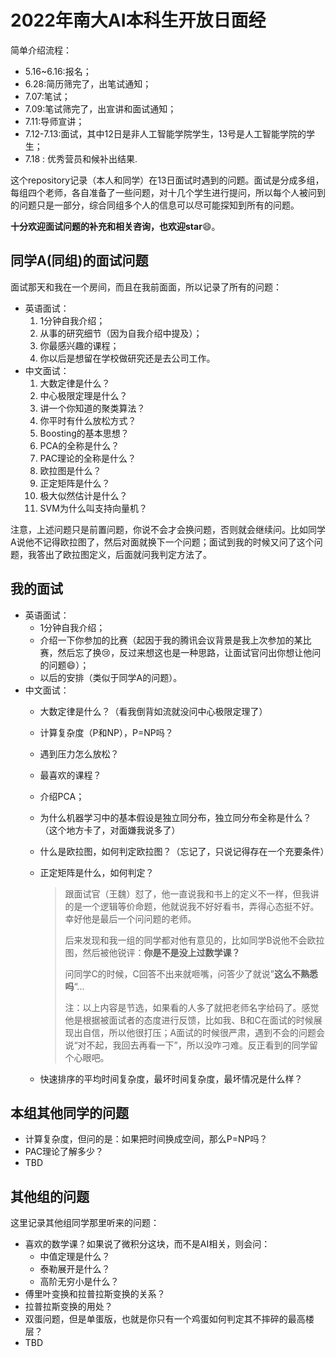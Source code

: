 # 2022年南大AI本科生开放日面经

简单介绍流程：

- 5.16~6.16:报名；
- 6.28:简历筛完了，出笔试通知；
- 7.07:笔试；
- 7.09:笔试筛完了，出宣讲和面试通知；
- 7.11:导师宣讲；
- 7.12-7.13:面试，其中12日是非人工智能学院学生，13号是人工智能学院的学生；
- 7.18 : 优秀营员和候补出结果.

这个repository记录（本人和同学）在13日面试时遇到的问题。面试是分成多组，每组四个老师，各自准备了一些问题，对十几个学生进行提问，所以每个人被问到的问题只是一部分，综合同组多个人的信息可以尽可能探知到所有的问题。

**十分欢迎面试问题的补充和相关咨询，也欢迎star**:smile:。

## 同学A(同组)的面试问题

面试那天和我在一个房间，而且在我前面面，所以记录了所有的问题：

- 英语面试：
  1. 1分钟自我介绍；
  2. 从事的研究细节（因为自我介绍中提及）；
  3. 你最感兴趣的课程；
  4. 你以后是想留在学校做研究还是去公司工作。
- 中文面试：
  1. 大数定律是什么？
  2. 中心极限定理是什么？
  3. 讲一个你知道的聚类算法？
  4. 你平时有什么放松方式？
  5. Boosting的基本思想？
  6. PCA的全称是什么？
  7. PAC理论的全称是什么？
  8. 欧拉图是什么？
  9. 正定矩阵是什么？
  10. 极大似然估计是什么？
  11. SVM为什么叫支持向量机？

注意，上述问题只是前置问题，你说不会才会换问题，否则就会继续问。比如同学A说他不记得欧拉图了，然后对面就换下一个问题；面试到我的时候又问了这个问题，我答出了欧拉图定义，后面就问我判定方法了。

## 我的面试

- 英语面试：
  - 1分钟自我介绍；
  - 介绍一下你参加的比赛（起因于我的腾讯会议背景是我上次参加的某比赛，然后忘了换:cry:，反过来想这也是一种思路，让面试官问出你想让他问的问题:smile:）；
  - 以后的安排（类似于同学A的问题）。
- 中文面试：
  - 大数定律是什么？（看我倒背如流就没问中心极限定理了）
  - 计算复杂度（P和NP），P=NP吗？
  - 遇到压力怎么放松？
  - 最喜欢的课程？
  - 介绍PCA；
  - 为什么机器学习中的基本假设是独立同分布，独立同分布全称是什么？（这个地方卡了，对面嫌我说多了）
  - 什么是欧拉图，如何判定欧拉图？（忘记了，只说记得存在一个充要条件）
  - 正定矩阵是什么，如何判定？

    > 跟面试官（王魏）怼了，他一直说我和书上的定义不一样，但我讲的是一个逻辑等价命题，他就说我不好好看书，弄得心态挺不好。幸好他是最后一个问问题的老师。
    >
    > 后来发现和我一组的同学都对他有意见的，比如同学B说他不会欧拉图，然后被他锐评：**你是不是没上过数学课？**
    >
    > 问同学C的时候，C回答不出来就咂嘴，问答少了就说”**这么不熟悉吗**“...
    >
    > 注：以上内容是节选，如果看的人多了就把老师名字给码了。感觉他是根据被面试者的态度进行反馈，比如我、B和C在面试的时候展现出自信，所以他很打压；A面试的时候很严肃，遇到不会的问题会说“对不起，我回去再看一下”，所以没咋刁难。反正看到的同学留个心眼吧。

  - 快速排序的平均时间复杂度，最坏时间复杂度，最坏情况是什么样？

## 本组其他同学的问题

- 计算复杂度，但问的是：如果把时间换成空间，那么P=NP吗？
- PAC理论了解多少？
- TBD

## 其他组的问题

这里记录其他组同学那里听来的问题：

- 喜欢的数学课？如果说了微积分这块，而不是AI相关，则会问：
  - 中值定理是什么？
  - 泰勒展开是什么？
  - 高阶无穷小是什么？
- 傅里叶变换和拉普拉斯变换的关系？
- 拉普拉斯变换的用处？
- 双蛋问题，但是单蛋版，也就是你只有一个鸡蛋如何判定其不摔碎的最高楼层？
- TBD
